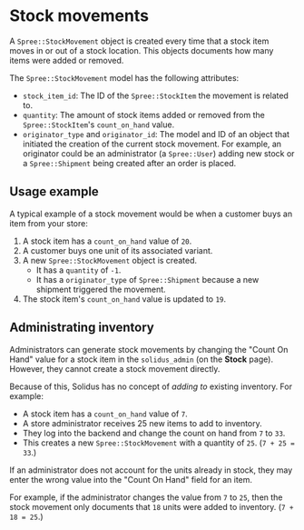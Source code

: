 # Stock movements

A `Spree::StockMovement` object is created every time that a stock item moves in
or out of a stock location. This objects documents how many items were added or
removed.

The `Spree::StockMovement` model has the following attributes:

- `stock_item_id`: The ID of the `Spree::StockItem` the movement is related to.
- `quantity`: The amount of stock items added or removed from the
  `Spree::StockItem`'s `count_on_hand` value.
- `originator_type` and `originator_id`: The model and ID of an object that
  initiated the creation of the current stock movement. For example, an
  originator could be an administrator (a `Spree::User`) adding new stock or a
  `Spree::Shipment` being created after an order is placed. 

<!-- TODO:
  There is an additional attribute: `action`. It seems to always be `nil`.
  Looking at some legacy code, it used to equal either `sold` or `received`,
  describing what kind of movement was taking place. Now, `action` does nothing
  out of the box, but it could be repurposed by a store's shipping/fulfillment
  departments. 
-->

## Usage example
 
A typical example of a stock movement would be when a customer buys an item from
your store:

1. A stock item has a `count_on_hand` value of `20`.
2. A customer buys one unit of its associated variant.
3. A new `Spree::StockMovement` object is created.
   - It has a `quantity` of `-1`.
   - It has a `originator_type` of `Spree::Shipment` because a new shipment
     triggered the movement.
4. The stock item's `count_on_hand` value is updated to `19`. 

## Administrating inventory

Administrators can generate stock movements by changing the "Count On Hand"
value for a stock item in the `solidus_admin` (on the **Stock** page).
However, they cannot create a stock movement directly.

Because of this, Solidus has no concept of *adding to* existing inventory. For
example:

- A stock item has a `count_on_hand` value of `7`.
- A store administrator receives 25 new items to add to inventory.
- They log into the backend and change the count on hand from `7` to `33`.
- This creates a new `Spree::StockMovement` with a quantity of `25`. (`7 + 25 =
  33`.)

If an administrator does not account for the units already in stock, they may
enter the wrong value into the "Count On Hand" field for an item.

For example, if the administrator changes the value from `7` to `25`, then the
stock movement only documents that `18` units were added to inventory. (`7 + 18
= 25`.) 
